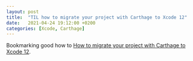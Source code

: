 ```yaml
---
layout: post
title:  "TIL how to migrate your project with Carthage to Xcode 12"
date:   2021-04-24 19:12:00 +0200
categories: [Xcode, Carthage]
---
```

Bookmarking good how to [How to migrate your project with Carthage to Xcode 12](https://dev.to/noahkuwae/how-to-migrate-your-project-with-carthage-to-xcode-12-cc2).
